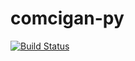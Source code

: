 # comcigan-py
[![Build Status](https://travis-ci.com/Team-IF/comcigan-py.svg?branch=master)](https://travis-ci.com/Team-IF/comcigan-py)